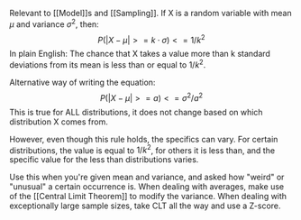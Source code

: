 Relevant to [[Model]]s and [[Sampling]].
If X is a random variable with mean $\mu$ and variance $\sigma^2$, then: 
$$P(|X-\mu|>=k \cdot \sigma) <= 1/k^2$$
In plain English: The chance that X takes a value more than k standard deviations from its mean is less than or equal to $1/k^2$.

Alternative way of writing the equation: $$P(|X-\mu|>= a) <= \sigma^2/a^2$$
This is true for ALL distributions, it does not change based on which distribution X comes from.

However, even though this rule holds, the specifics can vary. For certain distributions, the value is equal to $1/k^2$, for others it is less than, and the specific value for the less than distributions varies.

Use this when you're given mean and variance, and asked how "weird" or "unusual" a certain occurrence is.
When dealing with averages, make use of the [[Central Limit Theorem]] to modify the variance. When dealing with exceptionally large sample sizes, take CLT all the way and use a Z-score.